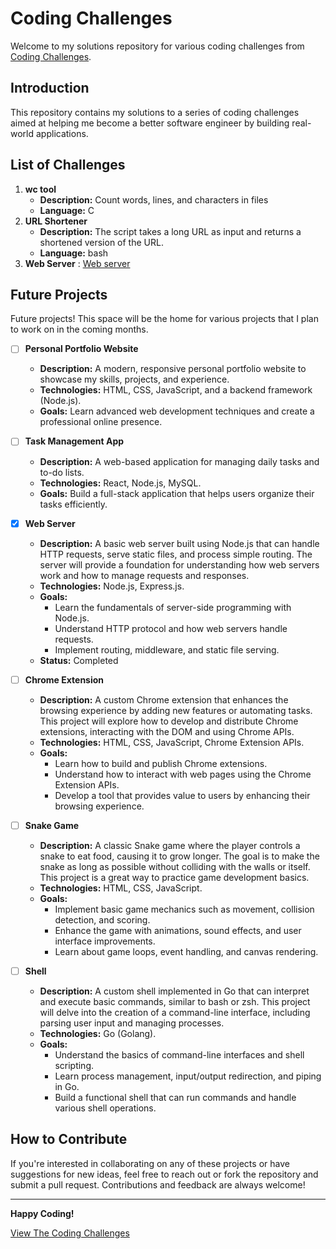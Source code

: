 # Coding Challenges

Welcome to my solutions repository for various coding challenges from [Coding Challenges](https://codingchallenges.fyi/challenges/challenge-wc).

## Introduction

This repository contains my solutions to a series of coding challenges aimed at helping me become a better software engineer by building real-world applications.

## List of Challenges
1. **wc tool**
   - **Description:** Count words, lines, and characters in files
   - **Language:** C
2. **URL Shortener**
   - **Description:** The script takes a long URL as input and returns a shortened version of the URL.
   - **Language:** bash 
3. **Web Server** : [Web server](https://github.com/OsamaRab3/Coding-Challenges/tree/main/Web%20Server)


## Future Projects

Future projects! This space will be the home for various projects that I plan to work on in the coming months. 


- [ ] **Personal Portfolio Website**
   - **Description:** A modern, responsive personal portfolio website to showcase my skills, projects, and experience.
   - **Technologies:** HTML, CSS, JavaScript, and a backend framework (Node.js).
   - **Goals:** Learn advanced web development techniques and create a professional online presence.

- [ ] **Task Management App**
   - **Description:** A web-based application for managing daily tasks and to-do lists.
   - **Technologies:** React, Node.js, MySQL.
   - **Goals:** Build a full-stack application that helps users organize their tasks efficiently.

- [x] **Web Server**
   - **Description:** A basic web server built using Node.js that can handle HTTP requests, serve static files, and process simple routing. The server will provide a foundation for understanding how web servers work and how to manage requests and responses.
   - **Technologies:** Node.js, Express.js.
   - **Goals:** 
     - Learn the fundamentals of server-side programming with Node.js.
     - Understand HTTP protocol and how web servers handle requests.
     - Implement routing, middleware, and static file serving.
   -  **Status:** Completed

- [ ] **Chrome Extension**
   - **Description:** A custom Chrome extension that enhances the browsing experience by adding new features or automating tasks. This project will explore how to develop and distribute Chrome extensions, interacting with the DOM and using Chrome APIs.
   - **Technologies:** HTML, CSS, JavaScript, Chrome Extension APIs.
   - **Goals:**
     - Learn how to build and publish Chrome extensions.
     - Understand how to interact with web pages using the Chrome Extension APIs.
     - Develop a tool that provides value to users by enhancing their browsing experience.

- [ ] **Snake Game**
   - **Description:** A classic Snake game where the player controls a snake to eat food, causing it to grow longer. The goal is to make the snake as long as possible without colliding with the walls or itself. This project is a great way to practice game development basics.
   - **Technologies:** HTML, CSS, JavaScript.
   - **Goals:**
     - Implement basic game mechanics such as movement, collision detection, and scoring.
     - Enhance the game with animations, sound effects, and user interface improvements.
     - Learn about game loops, event handling, and canvas rendering.
   

- [ ] **Shell**
   - **Description:** A custom shell implemented in Go that can interpret and execute basic commands, similar to bash or zsh. This project will delve into the creation of a command-line interface, including parsing user input and managing processes.
   - **Technologies:** Go (Golang).
   - **Goals:**
     - Understand the basics of command-line interfaces and shell scripting.
     - Learn process management, input/output redirection, and piping in Go.
     - Build a functional shell that can run commands and handle various shell operations.


## How to Contribute

If you're interested in collaborating on any of these projects or have suggestions for new ideas, feel free to reach out or fork the repository and submit a pull request. Contributions and feedback are always welcome!


-------------------

**Happy Coding!**

[View The Coding Challenges](https://codingchallenges.fyi/challenges/intro)
